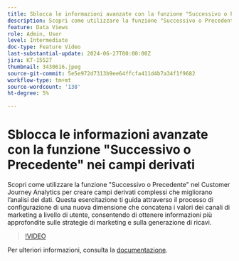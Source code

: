 ```yaml
---
title: Sblocca le informazioni avanzate con la funzione "Successivo o Precedente" nei campi derivati
description: Scopri come utilizzare la funzione "Successivo o Precedente" nel Customer Journey Analytics per creare campi derivati complessi che migliorano l’analisi dei dati. Questa esercitazione ti guida attraverso il processo di configurazione di una nuova dimensione che concatena i valori dei canali di marketing a livello di utente, consentendo di ottenere informazioni più approfondite sulle strategie di marketing e sulla generazione di ricavi.
feature: Data Views
role: Admin, User
level: Intermediate
doc-type: Feature Video
last-substantial-update: 2024-06-27T00:00:00Z
jira: KT-15527
thumbnail: 3430616.jpeg
source-git-commit: 5e5e972d7313b9ee64ffcfa411d4b7a34f1f9682
workflow-type: tm+mt
source-wordcount: '138'
ht-degree: 5%

---
```


# Sblocca le informazioni avanzate con la funzione &quot;Successivo o Precedente&quot; nei campi derivati

Scopri come utilizzare la funzione &quot;Successivo o Precedente&quot; nel Customer Journey Analytics per creare campi derivati complessi che migliorano l’analisi dei dati. Questa esercitazione ti guida attraverso il processo di configurazione di una nuova dimensione che concatena i valori dei canali di marketing a livello di utente, consentendo di ottenere informazioni più approfondite sulle strategie di marketing e sulla generazione di ricavi.

>[!VIDEO](https://video.tv.adobe.com/v/3430616/?learn=on)

Per ulteriori informazioni, consulta la [documentazione](https://experienceleague.adobe.com/it/docs/analytics-platform/using/cja-dataviews/derived-fields).
